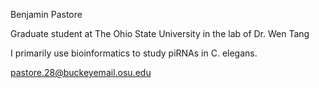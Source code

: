 Benjamin Pastore

Graduate student at The Ohio State University in the lab of Dr. Wen Tang

I primarily use bioinformatics to study piRNAs in C. elegans. 

pastore.28@buckeyemail.osu.edu
